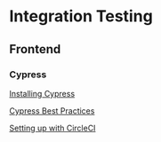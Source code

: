 # Integration Testing

## Frontend

### Cypress

[Installing Cypress](https://docs.cypress.io/guides/getting-started/installing-cypress.html#System-requirements)

[Cypress Best Practices](https://docs.cypress.io/guides/references/best-practices.html)

[Setting up with CircleCI](https://docs.chapman.codes/ci-cd/circleci)